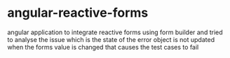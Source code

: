 # angular-reactive-forms
angular application to integrate reactive forms using form builder and tried to analyse the issue which is the state of the error object is not updated when the forms value is changed that causes the test cases to fail
